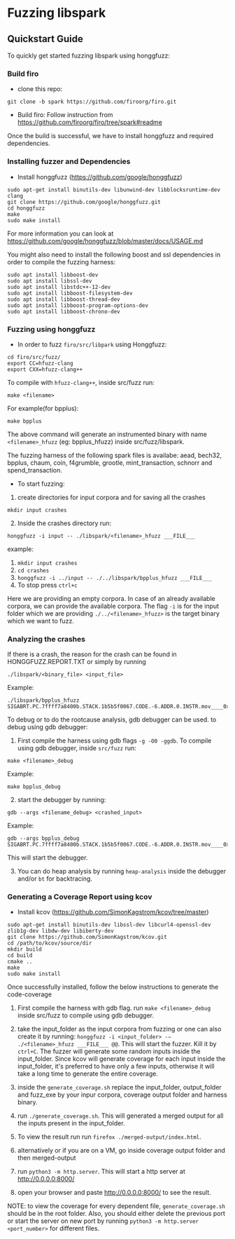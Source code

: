 # Fuzzing libspark

## Quickstart Guide
To quickly get started fuzzing libspark using honggfuzz:

### Build firo
- clone this repo:
```
git clone -b spark https://github.com/firoorg/firo.git
```
- Build firo: Follow instruction from https://github.com/firoorg/firo/tree/spark#readme

Once the build is successful, we have to install honggfuzz and required dependencies.

### Installing fuzzer and Dependencies
- Install honggfuzz (https://github.com/google/honggfuzz)
```
sudo apt-get install binutils-dev libunwind-dev libblocksruntime-dev clang
git clone https://github.com/google/honggfuzz.git
cd honggfuzz
make
sudo make install
```
For more information you can look at https://github.com/google/honggfuzz/blob/master/docs/USAGE.md

You might also need to install the following boost and ssl dependencies in order to compile the fuzzing harness:

```
sudo apt install libboost-dev
sudo apt install libssl-dev
sudo apt install libstdc++-12-dev
sudo apt install libboost-filesystem-dev
sudo apt install libboost-thread-dev
sudo apt install libboost-program-options-dev
sudo apt install libboost-chrono-dev
```

### Fuzzing using honggfuzz
* In order to fuzz `firo/src/libpark` using Honggfuzz:

```
cd firo/src/fuzz/
export CC=hfuzz-clang
export CXX=hfuzz-clang++
```

To compile with `hfuzz-clang++`, inside src/fuzz run:

```
make <filename>
```

For example(for bpplus):
```
make bpplus
```
The above command will generate an instrumented binary with name `<filename>_hfuzz` (eg: bpplus_hfuzz) inside src/fuzz/libspark.

The fuzzing harness of the following spark files is availabe: aead, bech32, bpplus, chaum, coin, f4grumble, grootle, mint_transaction, schnorr and spend_transaction.

* To start fuzzing:

1. create directories for input corpora and for saving all the crashes
```
mkdir input crashes
```
2. Inside the crashes directory run:
```
honggfuzz -i input -- ./libspark/<filename>_hfuzz ___FILE___
```

example: 
1. `mkdir input crashes`
2. `cd crashes`
2. `honggfuzz -i ../input -- ./../libspark/bpplus_hfuzz ___FILE___`
3. To stop press `ctrl+c`

Here we are providing an empty corpora. In case of an already available corpora, we can provide the available corpora.
The flag `-i` is for the input folder which we are providing `./../<filename>_hfuzz>` is the target binary which we want to fuzz.

### Analyzing the crashes

If there is a crash, the reason for the crash can be found in HONGGFUZZ.REPORT.TXT or simply by running 
```
./libspark/<binary_file> <input_file>
```

Example:
```
./libspark/bpplus_hfuzz SIGABRT.PC.7ffff7a8400b.STACK.1b5b5f0067.CODE.-6.ADDR.0.INSTR.mov____0x108(%rsp),%rax
```

To debug or to do the rootcause analysis, gdb debugger can be used. to debug using gdb debugger:

1. First compile the harness using gdb flags `-g -O0 -ggdb`. To compile using gdb debugger, inside `src/fuzz` run:
```
make <filename>_debug
```
Example: 
```
make bpplus_debug
```

2. start the debugger by running:
```
gdb --args <filename_debug> <crashed_input>
```
Example:
```
gdb --args bpplus_debug SIGABRT.PC.7ffff7a8400b.STACK.1b5b5f0067.CODE.-6.ADDR.0.INSTR.mov____0x108(%rsp),%rax
```
This will start the debugger.

3. You can do heap analysis by running `heap-analysis` inside the debugger and/or `bt` for backtracing.


### Generating a Coverage Report using kcov
* Install kcov (https://github.com/SimonKagstrom/kcov/tree/master)
```
sudo apt-get install binutils-dev libssl-dev libcurl4-openssl-dev zlib1g-dev libdw-dev libiberty-dev
git clone https://github.com/SimonKagstrom/kcov.git
cd /path/to/kcov/source/dir
mkdir build
cd build
cmake ..
make
sudo make install
```
Once successfully installed, follow the below instructions to generate the code-coverage

1. First compile the harness with gdb flag. run `make <filename>_debug` inside src/fuzz to compile using gdb debugger.
2. take the input_folder as the input corpora from fuzzing or one can also create it by running: `honggfuzz -i <input_folder> -– ./<filename>_hfuzz ___FILE___ @@`. This will start the fuzzer. Kill it by `ctrl+C`. The fuzzer will generate some random inputs inside the input_folder. Since kcov will generate coverage for each input inside the input_folder, it's preferred to have only a few inputs, otherwise it will take a long time to generate the entire coverage.

3. inside the `generate_coverage.sh` replace the input_folder, output_folder and fuzz_exe by your inpur corpora, coverage output folder and harness binary.
4. run `./generate_coverage.sh`. This will generated a merged output for all the inputs present in the input_folder.
5. To view the result run run `firefox ./merged-output/index.html`.

6. alternatively or if you are on a VM, go inside coverage output folder and then merged-output
7. run `python3 -m http.server`. This will start a http server at http://0.0.0.0:8000/
8. open your browser and paste http://0.0.0.0:8000/ to see the result.

NOTE: to view the coverage for every dependent file, `generate_coverage.sh` should be in the root folder. Also, you should either delete the previous port or start the server on new port by running `python3 -m http.server <port_number>` for different files.